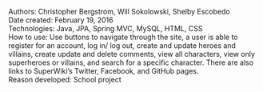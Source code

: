 Authors: Christopher Bergstrom, Will Sokolowski, Shelby Escobedo<br>
Date created: February 19, 2016<br>
Technologies: Java, JPA, Spring MVC, MySQL, HTML, CSS<br>
How to use: Use buttons to navigate through the site, a user is able to register for an account, log in/ log out, create and update heroes and villains, create update and delete comments, view all characters, view only superheroes or villains, and search for a specific character. There are also links to SuperWiki’s Twitter, Facebook, and GitHub pages.<br>
Reason developed: School project
